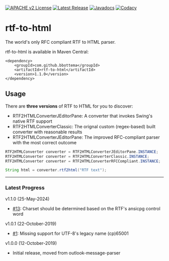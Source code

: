 [![APACHE v2 License](https://img.shields.io/badge/license-apachev2-blue.svg?style=flat)](LICENSE-2.0.txt) 
[![Latest Release](https://img.shields.io/maven-central/v/com.github.bbottema/rtf-to-html.svg?style=flat)](http://search.maven.org/#search%7Cgav%7C1%7Cg%3A%22com.github.bbottema%22%20AND%20a%3A%22rtf-to-html%22) 
[![Javadocs](http://www.javadoc.io/badge/com.github.bbottema/rtf-to-html.svg)](http://www.javadoc.io/doc/com.github.bbottema/rtf-to-html)
[![Codacy](https://img.shields.io/codacy/grade/2686e9520dcc4833b3205d7bc89c3678.svg?style=flat)](https://www.codacy.com/app/b-bottema/rtf-to-html)

# rtf-to-html #

The world's only RFC compliant RTF to HTML parser.

rtf-to-html is available in Maven Central:

```
<dependency>
    <groupId>com.github.bbottema</groupId>
    <artifactId>rtf-to-html</artifactId>
    <version>1.1.0</version>
</dependency>
```

## Usage

There are **three versions** of RTF to HTML for you to discover:

* RTF2HTMLConverterJEditorPane: A converter that invokes Swing's native RTF support
* RTF2HTMLConverterClassic: The orignal custom (regex-based) built converter with reasonable results
* RTF2HTMLConverterJEditorPane: The improved RFC-compliant parser with the most correct outcome

```java
RTF2HTMLConverter converter = RTF2HTMLConverterJEditorPane.INSTANCE;
RTF2HTMLConverter converter = RTF2HTMLConverterClassic.INSTANCE;
RTF2HTMLConverter converter = RTF2HTMLConverterRFCCompliant.INSTANCE;

String html = converter.rtf2html("RTF text");
```


---


### Latest Progress ###


v1.1.0 (25-May-2024)

- [#13](https://github.com/bbottema/rtf-to-html/issues/13): Charset should be determined based on the RTF's ansicpg control word


v1.0.1 (22-October-2019)

- [#1](https://github.com/bbottema/rtf-to-html/issues/1): Missing support for UTF-8's legacy name (cp)65001


v1.0.0 (12-October-2019)

- Initial release, moved from outlook-message-parser